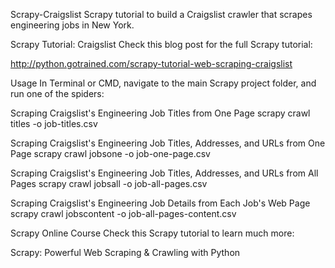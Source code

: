 Scrapy-Craigslist
Scrapy tutorial to build a Craigslist crawler that scrapes engineering jobs in New York.

Scrapy Tutorial: Craigslist
Check this blog post for the full Scrapy tutorial:

http://python.gotrained.com/scrapy-tutorial-web-scraping-craigslist

Usage
In Terminal or CMD, navigate to the main Scrapy project folder, and run one of the spiders:

Scraping Craigslist's Engineering Job Titles from One Page
scrapy crawl titles -o job-titles.csv

Scraping Craigslist's Engineering Job Titles, Addresses, and URLs from One Page
scrapy crawl jobsone -o job-one-page.csv

Scraping Craigslist's Engineering Job Titles, Addresses, and URLs from All Pages
scrapy crawl jobsall -o job-all-pages.csv

Scraping Craigslist's Engineering Job Details from Each Job's Web Page
scrapy crawl jobscontent -o job-all-pages-content.csv

Scrapy Online Course
Check this Scrapy tutorial to learn much more:

Scrapy: Powerful Web Scraping & Crawling with Python